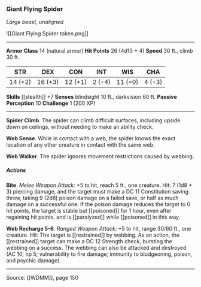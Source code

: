 ### Giant Flying Spider
_Large beast, unaligned_

![[Giant Flying Spider token.png]]


---

**Armor Class** 14 (natural armor)
**Hit Points** 26 (4d10 + 4)
**Speed** 30 ft., climb 30 ft.

| STR     | DEX     | CON     | INT     | WIS     | CHA     |
|---------|---------|---------|---------|---------|---------|
| 14 (+2) | 16 (+3) | 12 (+1) | 2 (-4) | 11 (+0) | 4 (-3) |

**Skills** [[stealth]] +7
**Senses** blindsight 10 ft., darkvision 60 ft.
**Passive Perception** 10
**Challenge** 1 (200 XP)

---

**Spider Climb**. The spider can climb difficult surfaces, including upside down on ceilings, without needing to make an ability check.

**Web Sense**. While in contact with a web, the spider knows the exact location of any other creature in contact with the same web.

**Web Walker**. The spider ignores movement restrictions caused by webbing.

##### Actions
**Bite**. _Melee Weapon Attack:_ +5 to hit, reach 5 ft., one creature. Hit: 7 (1d8 + 3) piercing damage, and the target must make a DC 11 Constitution saving throw, taking 9 (2d8) poison damage on a failed save, or half as much damage on a successful one. If the poison damage reduces the target to 0 hit points, the target is stable but [[poisoned]] for 1 hour, even after regaining hit points, and is [[paralyzed]] while [[poisoned]] in this way.

**Web Recharge 5-6**. _Ranged Weapon Attack:_ +5 to hit, range 30/60 ft., one creature. Hit: The target is [[restrained]] by webbing. As an action, the [[restrained]] target can make a DC 12 Strength check, bursting the webbing on a success. The webbing can also be attacked and destroyed (AC 10; hp 5; vulnerability to fire damage; immunity to bludgeoning, poison, and psychic damage).


---

Source: [[WDMM]], page 150
